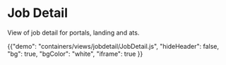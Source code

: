 # Job Detail

<p class="description">View of job detail for portals, landing and ats.</p>

{{"demo": "containers/views/jobdetail/JobDetail.js", "hideHeader": false, "bg": true, "bgColor": "white", "iframe": true }}
